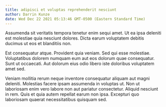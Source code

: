```yaml
---
title: adipisci et voluptas reprehenderit nesciunt
author: Darrin Kunze
date: Wed Dec 22 2021 05:13:46 GMT-0500 (Eastern Standard Time)
---
```

Assumenda sit veritatis tempora tenetur enim sequi amet. Ut ea ipsa deleniti est molestiae quia nesciunt dolores. Dicta earum voluptatem debitis ducimus ut eos et blanditiis non.

 Est consequatur atque. Provident quia veniam. Sed qui esse molestiae. Voluptatibus dolorem numquam eum aut eos dolorum quae consequatur. Sunt ut occaecati. Aut dolorum eius odio libero iste doloribus voluptatem amet sed.

 Veniam mollitia rerum neque inventore consequatur aliquam aut magni deleniti. Molestias facere ipsam assumenda in voluptas ut. Non ut laboriosam enim vero labore non aut pariatur consectetur. Aliquid nesciunt in rem. Quis et quia autem repellat earum non ipsa. Excepturi quo laboriosam quaerat necessitatibus quisquam sed.